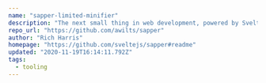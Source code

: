 ```yaml
---
name: "sapper-limited-minifier"
description: "The next small thing in web development, powered by Svelte"
repo_url: "https://github.com/awilts/sapper"
author: "Rich Harris"
homepage: "https://github.com/sveltejs/sapper#readme"
updated: "2020-11-19T16:14:11.792Z"
tags: 
  - tooling
---
```

